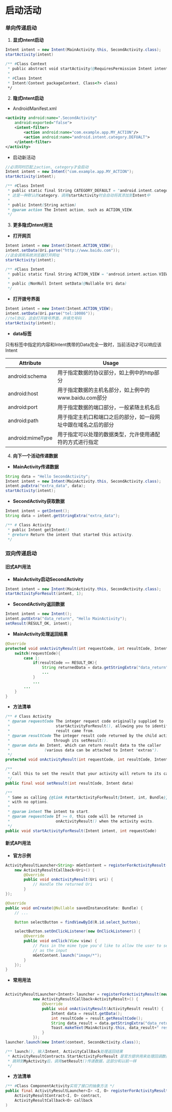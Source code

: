 # 启动活动

### 单向传递启动

1. **显式Intent启动**

```java
Intent intent = new Intent(MainActivity.this, SecondActivity.class);
startActivity(intent)

/** #Class Context
 * public abstract void startActivity(@RequiresPermission Intent intent);
 * 
 * #Class Intent
 * Intent(Context packageContext, Class<?> class)
 */ 
```

2. **隐式Intent启动**

- AndroidManifest.xml

```xml
<activity android:name=".SecondActivity"
    android:exported="false">
    <intent-filter>
        <action android:name="com.example.app.MY_ACTION"/>
        <action android:name="android.intent.category.DEFUALT">
    </intent-filter>
</activity>
```

- 启动新活动

```java
//必须同时匹配上action, category才会启动
Intent intent = new Intent("com.example.app.MY_ACTION");
startActivity(intent);

/** #Class Intent
 * public static final String CATEGORY_DEFAULT = "android.intent.category.DEFAULT";
 * 这是一种默认的category，调用startActivity时会自动将其添加到Intent中
 * 
 * public Intent(String action)
 * @param action The Intent action, such as ACTION_VIEW.
 */ 
```

3. **更多隐式Intent用法**

- **打开网页**

```java
Intent intent = new Intent(Intent.ACTION_VIEW);
intent.setData(Uri.parse("http://www.baidu.com"));
//这会调用系统浏览器打开网址
startActivity(intent);

/** #Class Intent
 * public static final String ACTION_VIEW = "android.intent.action.VIEW";
 * 
 * public @NonNull Intent setData(@Nullable Uri data)
 */ 
```
- **打开拨号界面**
  
```java
Intent intent = new Intent(Intent.ACTION_VIEW);
intent.setData(Uri.parse("tel:10086"));
//tel协议，这会打开拨号界面，并填充号码
startActivity(intent);
```

- **data标签**

只有<data>标签中指定的内容和Intent携带的Data完全一致时，当前活动才可以响应该Intent

|Attribute|Usage|
|-|-|
|android:schema|用于指定数据的协议部分，如上例中的http部分|
|android:host|用于指定数据的主机名部分，如上例中的www.baidu.com部分|
|android:port|用于指定数据的端口部分，一般紧随主机名后|
|android:path|用于指定主机口和端口之后的部分，如一段网址中跟在域名之后的部分|
|android:mimeType|用于指定可以处理的数据类型，允许使用通配符的方式进行指定|

4. **向下一个活动传递数据**

- **MainActivity传递数据**

```java
String data = "Hello SecondActivity";
Intent intent = new Intent(MainActivity.this, SecondActivity.class);
intent.puExtra("extra_data", data);
startActivity(intent);
```

- **SecondActivity获取数据**

```java
Intent intent = getIntent();
String data = intent.getStringExtra("extra_data");

/** # Class Activity
 * public Intent getIntent()
 * @return Return the intent that started this activity.
 */
```

### 双向传递启动

#### **旧式API用法**

- **MainActivity启动SecondActivity**

```java
Intent intent = new Intent(MainActivity.this, SecondActivity.class);
startActivityForResult(intent, 1);
```

- **SecondActivity返回数据**

```java
Intent intent = new Intent();
intent.putExtra("data_return", "Hello MainActivity");
setResult(RESULT_OK, intent);
```

- **MainActivity处理返回结果**

```java
@Override
protected void onActivityResult(int requestCode, int resultCode, Intent data){
    switch(requestCode){
        case 1:
            if(resultCode == RESULT_OK){
                String returnedData = data.getStringExtra("data_return");
                ...
            }
            ...
        ...
    }
}
```

- **方法清单**

```java
/** # Class Activity
 * @param requestCode The integer request code originally supplied to
 *                    startActivityForResult(), allowing you to identify who this
 *                    result came from.
 * @param resultCode The integer result code returned by the child activity
 *                   through its setResult().
 * @param data An Intent, which can return result data to the caller
 *               (various data can be attached to Intent "extras").
 */
protected void onActivityResult(int requestCode, int resultCode, Intent data)
```

```java
/**
 * Call this to set the result that your activity will return to its caller.
 */ 
public final void setResult(int resultCode, Intent data)
```

```java
/**
 * Same as calling {@link #startActivityForResult(Intent, int, Bundle)}
 * with no options.
 *
 * @param intent The intent to start.
 * @param requestCode If >= 0, this code will be returned in
 *                    onActivityResult() when the activity exits.
 */
public void startActivityForResult(Intent intent, int requestCode)
```

#### 新式API用法

- **官方示例**

```java
ActivityResultLauncher<String> mGetContent = registerForActivityResult(new GetContent(),
    new ActivityResultCallback<Uri>() {
        @Override
        public void onActivityResult(Uri uri) {
            // Handle the returned Uri
        }
});

@Override
public void onCreate(@Nullable savedInstanceState: Bundle) {
    // ...

    Button selectButton = findViewById(R.id.select_button);

    selectButton.setOnClickListener(new OnClickListener() {
        @Override
        public void onClick(View view) {
            // Pass in the mime type you'd like to allow the user to select
            // as the input
            mGetContent.launch("image/*");
        }
    });
}
```

- **常用用法**

```java

ActivityResultLauncher<Intent> launcher = registerForActivityResult(new ActivityResultContracts.StartActivityForResult(),
            new ActivityResultCallback<ActivityResult>() {
                @Override
                public void onActivityResult(ActivityResult result) {
                    Intent data = result.getData();
                    int resultCode = result.getResultCode();
                    String data_result = data.getStringExtra("data_return");
                    Toast.makeText(MainActivity.this, data_result+" resultCode : "+resultCode, Toast.LENGTH_SHORT).show();
                }
            });
launcher.launch(new Intent(context, SecondActivity.class));

/** launch(), 输入Intent, ActivityCallBack处理返回结果
 * ActivityResultContracts.StartActivityForResult 是官方提供用来处理回调数据的
 * 跳转到MyActivity后，调用setResult()传递数据，这部分和以前一样
 */
```

- **方法清单**

```java
/** #Class ComponentActivity实现了接口的抽象方法 */
public final ActivityResultLauncher<I> <I, O> registerForActivityResult(
    ActivityResultContract<I, O> contract,
    ActivityResultCallback<O> callback
)
```